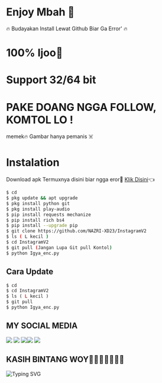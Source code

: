 # Enjoy Mbah 🤤
 🔥 Budayakan Install Lewat Github Biar Ga Error' 🔥
# 100% Ijoo💫
# Support 32/64 bit
# PAKE DOANG NGGA FOLLOW, KOMTOL LO !
memek🔥
Gambar hanya pemanis ☠️
# Instalation
Download apk Termuxnya disini biar ngga eror🌟
[Klik Disini](https://f-droid.org/repo/com.termux_117.apk)👈
```bash
$ cd
$ pkg update && apt upgrade
$ pkg install python git
$ pkg install play-audio
$ pip install requests mechanize
$ pip install rich bs4
$ pip install --upgrade pip
$ git clone https://github.com/NAZRI-XD23/InstagramV2
$ ls ( L kecil )
$ cd InstagramV2
$ git pull (Jangan Lupa Git pull Kontol)
$ python Igya_enc.py
```
## Cara Update
```php
$ cd
$ cd InstagramV2
$ ls ( L kecil )
$ git pull
$ python Igya_enc.py
```
## MY SOCIAL MEDIA
[![](https://img.shields.io/badge/Github-black?logo=Github&logoColor=black&labelColor=white)](https://github.com/Al-Vino) [![](https://img.shields.io/badge/Twitter-blue?logo=Twitter&logoColor=White&labelColor=white)](https://mobile.twitter.com/AdjAlvino)
[![](https://img.shields.io/badge/Facebook-blue?logo=Facebook&logoColor=blue&labelColor=white)](https://www.facebook.com/Alvin0Xy.io)[![](https://img.shields.io/badge/Instagram-red?logo=Instagram&logoColor=red&labelColor=white)](https://www.instagram.com/mhff_xy) [![](https://img.shields.io/badge/Whatsapp-CHAT-red?logo=Whatsapp&logoColor=Brightgreen&labelColor=white)](https://wa.me/17154739342text=Halo+kak+alvino+ganteng)
## KASIH BINTANG WOY🌟🌟🌟🌟🌟🌟🌟
![Typing SVG](https://readme-typing-svg.herokuapp.com?lines=Selamat+Bersenang-senang....!+)
